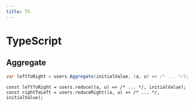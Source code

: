 ```yaml
---
title: TS
---
```



# TypeScript

## Aggregate

```C#
var leftToRight = users.Aggregate(initialValue, (a, u) => /* ... */);
```
```TS
const leftToRight = users.reduce((a, u) => /* ... */, initialValue);
const rightToLeft = users.reduceRight((a, u) => /* ... */, initialValue);
```

